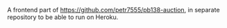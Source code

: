 A frontend part of https://github.com/petr7555/pb138-auction, in separate repository to be able to run on Heroku.
